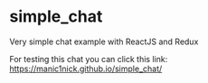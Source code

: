 # simple_chat
Very simple chat example with ReactJS and Redux

For testing this chat you can click this link: https://manic1nick.github.io/simple_chat/
